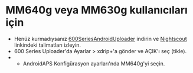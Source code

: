 # MM640g veya MM630g kullanıcıları için

-   Henüz kurmadıysanız [600SeriesAndroidUploader](https://pazaan.github.io/600SeriesAndroidUploader/)  indirin ve [Nightscout](https://nightscout.github.io/uploader/setup/?h=uploader#medtronic-600-series-with-uploader) linkindeki talimatları izleyin.
-   600 Series  Uploader'da Ayarlar > xdrip+'a gönder ve AÇIK'ı seç (tikle).
-   * AndroidAPS Konfigürasyon ayarları'nda MM640g'yi seçin.
